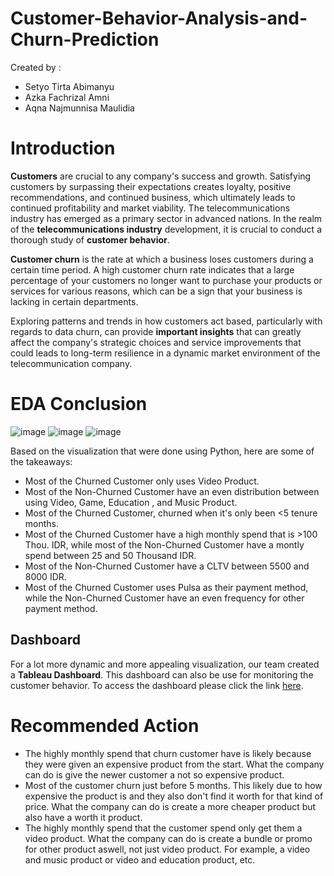 # Customer-Behavior-Analysis-and-Churn-Prediction
Created by :
- Setyo Tirta Abimanyu
- Azka Fachrizal Amni
- Aqna Najmunnisa Maulidia

# Introduction
**Customers** are crucial to any company's success and growth. Satisfying customers by surpassing their expectations creates loyalty, positive recommendations, and continued business, which ultimately leads to continued profitability and market viability. The telecommunications industry has emerged as a primary sector in advanced nations. In the realm of the **telecommunications industry** development, it is crucial to conduct a thorough study of **customer behavior**.


**Customer churn** is the rate at which a business loses customers during a certain time period. A high customer churn rate indicates that a large percentage of your customers no longer want to purchase your products or services for various reasons, which can be a sign that your business is lacking in certain departments.

Exploring patterns and trends in how customers act based, particularly with regards to data churn, can provide **important insights** that can greatly affect the company's strategic choices and service improvements that could leads to long-term resilience in a dynamic market environment of the telecommunication company.

# EDA Conclusion
![image](https://github.com/sftyo/Customer-Behavior-Analysis-and-Churn-Prediction/assets/107123925/085b8dcc-6d2e-4648-a9a1-0162f53874b2)
![image](https://github.com/sftyo/Customer-Behavior-Analysis-and-Churn-Prediction/assets/107123925/e2419150-8b61-4d5e-9abe-ee678c59e70b)
![image](https://github.com/sftyo/Customer-Behavior-Analysis-and-Churn-Prediction/assets/107123925/12f312a9-fb15-4a7e-a8b1-57da7868549a)

Based on the visualization that were done using Python, here are some of the takeaways:
- Most of the Churned Customer only uses Video Product.
- Most of the Non-Churned Customer have an even distribution between using Video, Game, Education , and Music Product.
- Most of the Churned Customer, churned when it's only been <5 tenure months.
- Most of the Churned Customer have a high monthly spend that is >100 Thou. IDR, while most of the Non-Churned Customer have a montly spend between 25 and 50 Thousand IDR.
- Most of the Non-Churned Customer have a CLTV between 5500 and 8000 IDR.
- Most of the Churned Customer uses Pulsa as their payment method, while the Non-Churned Customer have an even frequency for other payment method.

## Dashboard
For a lot more dynamic and more appealing visualization, our team created a **Tableau Dashboard**. This dashboard can also be use for monitoring the customer behavior. To access the dashboard please click the link [here](https://public.tableau.com/app/profile/azka.fachrizal.amni/viz/VoirDire-Dashboard/MainDashboard?publish=yes).


# Recommended Action
- The highly monthly spend that churn customer have is likely because they were given an expensive product from the start. What the company can do is give the newer customer a not so expensive product.
- Most of the customer churn just before 5 months. This likely due to how expensive the product is and they also don't find it worth for that kind of price. What the company can do is create a more cheaper product but also have a worth it product.
- The highly monthly spend that the customer spend only get them a video product. What the company can do is create a bundle or promo for other product aswell, not just video product. For example, a video and music product or video and education product, etc.




